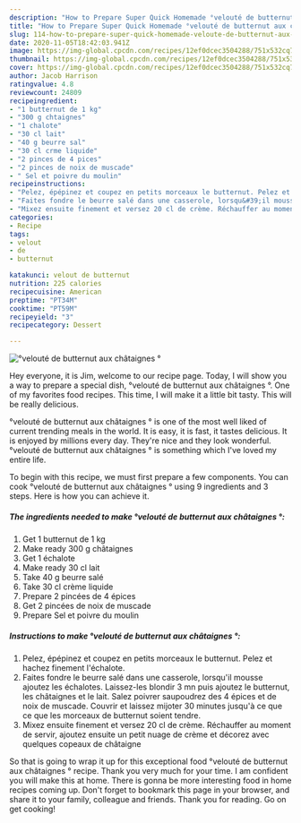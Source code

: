```yaml
---
description: "How to Prepare Super Quick Homemade °velouté de butternut aux châtaignes °"
title: "How to Prepare Super Quick Homemade °velouté de butternut aux châtaignes °"
slug: 114-how-to-prepare-super-quick-homemade-veloute-de-butternut-aux-chataignes
date: 2020-11-05T18:42:03.941Z
image: https://img-global.cpcdn.com/recipes/12ef0dcec3504288/751x532cq70/veloute-de-butternut-aux-chataignes-photo-principale-de-la-recette.jpg
thumbnail: https://img-global.cpcdn.com/recipes/12ef0dcec3504288/751x532cq70/veloute-de-butternut-aux-chataignes-photo-principale-de-la-recette.jpg
cover: https://img-global.cpcdn.com/recipes/12ef0dcec3504288/751x532cq70/veloute-de-butternut-aux-chataignes-photo-principale-de-la-recette.jpg
author: Jacob Harrison
ratingvalue: 4.8
reviewcount: 24809
recipeingredient:
- "1 butternut de 1 kg"
- "300 g chtaignes"
- "1 chalote"
- "30 cl lait"
- "40 g beurre sal"
- "30 cl crme liquide"
- "2 pinces de 4 pices"
- "2 pinces de noix de muscade"
- " Sel et poivre du moulin"
recipeinstructions:
- "Pelez, épépinez et coupez en petits morceaux le butternut. Pelez et hachez finement l&#39;échalote."
- "Faites fondre le beurre salé dans une casserole, lorsqu&#39;il mousse ajoutez les échalotes. Laissez-les blondir 3 mn puis ajoutez le butternut, les châtaignes et le lait. Salez poivrer saupoudrez des 4 épices et de noix de muscade. Couvrir et laissez mijoter 30 minutes jusqu&#39;à ce que ce que les morceaux de butternut soient tendre."
- "Mixez ensuite finement et versez 20 cl de crème. Réchauffer au moment de servir, ajoutez ensuite un petit nuage de crème et décorez avec quelques copeaux de châtaigne"
categories:
- Recipe
tags:
- velout
- de
- butternut

katakunci: velout de butternut 
nutrition: 225 calories
recipecuisine: American
preptime: "PT34M"
cooktime: "PT59M"
recipeyield: "3"
recipecategory: Dessert

---
```



![°velouté de butternut aux châtaignes °](https://img-global.cpcdn.com/recipes/12ef0dcec3504288/751x532cq70/veloute-de-butternut-aux-chataignes-photo-principale-de-la-recette.jpg)

Hey everyone, it is Jim, welcome to our recipe page. Today, I will show you a way to prepare a special dish, °velouté de butternut aux châtaignes °. One of my favorites food recipes. This time, I will make it a little bit tasty. This will be really delicious.

°velouté de butternut aux châtaignes ° is one of the most well liked of current trending meals in the world. It is easy, it is fast, it tastes delicious. It is enjoyed by millions every day. They're nice and they look wonderful. °velouté de butternut aux châtaignes ° is something which I've loved my entire life.




To begin with this recipe, we must first prepare a few components. You can cook °velouté de butternut aux châtaignes ° using 9 ingredients and 3 steps. Here is how you can achieve it.

<!--inarticleads1-->

##### The ingredients needed to make °velouté de butternut aux châtaignes °:

1. Get 1 butternut de 1 kg
1. Make ready 300 g châtaignes
1. Get 1 échalote
1. Make ready 30 cl lait
1. Take 40 g beurre salé
1. Take 30 cl crème liquide
1. Prepare 2 pincées de 4 épices
1. Get 2 pincées de noix de muscade
1. Prepare  Sel et poivre du moulin




<!--inarticleads2-->

##### Instructions to make °velouté de butternut aux châtaignes °:

1. Pelez, épépinez et coupez en petits morceaux le butternut. Pelez et hachez finement l&#39;échalote.
1. Faites fondre le beurre salé dans une casserole, lorsqu&#39;il mousse ajoutez les échalotes. Laissez-les blondir 3 mn puis ajoutez le butternut, les châtaignes et le lait. Salez poivrer saupoudrez des 4 épices et de noix de muscade. Couvrir et laissez mijoter 30 minutes jusqu&#39;à ce que ce que les morceaux de butternut soient tendre.
1. Mixez ensuite finement et versez 20 cl de crème. Réchauffer au moment de servir, ajoutez ensuite un petit nuage de crème et décorez avec quelques copeaux de châtaigne




So that is going to wrap it up for this exceptional food °velouté de butternut aux châtaignes ° recipe. Thank you very much for your time. I am confident you will make this at home. There is gonna be more interesting food in home recipes coming up. Don't forget to bookmark this page in your browser, and share it to your family, colleague and friends. Thank you for reading. Go on get cooking!
